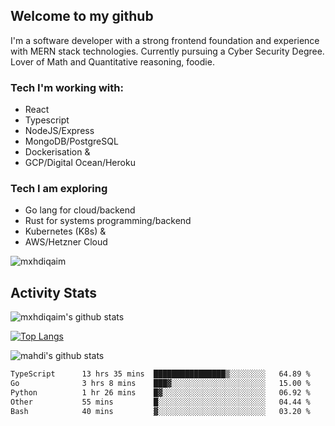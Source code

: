 ## Welcome to my github

I'm a software developer with a strong frontend foundation and experience with MERN stack technologies. Currently pursuing a Cyber Security Degree. Lover of Math and Quantitative reasoning, foodie.

### Tech I'm working with:

- React
- Typescript
- NodeJS/Express
- MongoDB/PostgreSQL
- Dockerisation &
- GCP/Digital Ocean/Heroku

### Tech I am exploring

- Go lang for cloud/backend
- Rust for systems programming/backend
- Kubernetes (K8s) &
- AWS/Hetzner Cloud

![mxhdiqaim](https://komarev.com/ghpvc/?username=mxhdiqaim&label=Profile%20views&color=0e75b6&style=flat)

## Activity Stats

![mxhdiqaim's github stats](https://github-readme-stats.vercel.app/api?username=mxhdiqaim&show_icons=true&count_private=true&title_color=70a5fd&icon_color=bf91f3&text_color=38bdae&bg_color=0d1117)

[![Top Langs](https://github-readme-stats.vercel.app/api/top-langs/?username=mxhdiqaim&exclude_repo=asp_nnl)](https://github.com/mxhdiqaim)

![mahdi's github stats](https://github-readme-streak-stats.herokuapp.com/?user=mxhdiqaim&show_icons=true&count_private=true&title_color=70a5fd&icon_color=bf91f3&text_color=38bdae&bg_color=0d1117)

 <!--START_SECTION:waka-->

```txt
TypeScript      13 hrs 35 mins  ████████████████▒░░░░░░░░   64.89 %
Go              3 hrs 8 mins    ███▓░░░░░░░░░░░░░░░░░░░░░   15.00 %
Python          1 hr 26 mins    █▓░░░░░░░░░░░░░░░░░░░░░░░   06.92 %
Other           55 mins         █░░░░░░░░░░░░░░░░░░░░░░░░   04.44 %
Bash            40 mins         ▓░░░░░░░░░░░░░░░░░░░░░░░░   03.20 %
```

<!--END_SECTION:waka-->
